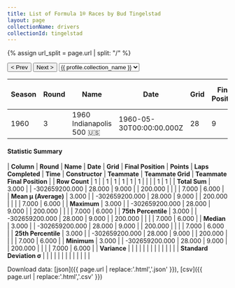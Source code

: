 ```yaml
---
title: List of Formula 1® Races by Bud Tingelstad
layout: page
collectionName: drivers
collectionId: tingelstad
---
```


{% assign url_split = page.url | split: "/" %}
<div id="collection-navigation">
<button onclick="selector.options[selector.selectedIndex-1].value && (window.location = selector.options[selector.selectedIndex-1].value);">&lt; Prev</button>
<button onclick="selector.options[selector.selectedIndex+1].value && (window.location = selector.options[selector.selectedIndex+1].value);">Next &gt;</button>
<select id="selector" onchange="this.options[this.selectedIndex].value && (window.location = this.options[this.selectedIndex].value);">
  {% for collectionId in site.data[page.collectionName].refs %}
    {% if collectionId == page.collectionId %}
      {% assign selected = "selected" %}
    {% else %}
      {% assign selected = "" %}
    {% endif %}
    {% assign profile = site.data[page.collectionName][collectionId].profile %}
    <option value="/f1/{{ page.collectionName }}/{{ collectionId }}/{{ url_split[4] }}" {{ selected }}>{{ profile.collection_name }}</option>
  {% endfor %}
</select>
</div>

| Season | Round | Name | Date | Grid | Final Position | Points | Laps Completed | Time | Constructor | Teammate | Teammate Grid | Teammate Final Position |
|--|--|--|--|--|--|--|--|--|--|--|--|--|
| 1960 | 3 | 1960 Indianapolis 500 🇺🇸 | 1960-05-30T00:00:00.000Z | 28 | 9 | 0.0 | 200 | +8:19.91 | Trevis 🇺🇸 | [Eddie Johnson 🇺🇸](/f1/drivers/johnson) | 7 | 6 |

#### Statistic Summary

| **Column** | **Round** | **Name** | **Date** | **Grid** | **Final Position** | **Points** | **Laps Completed** | **Time** | **Constructor** | **Teammate** | **Teammate Grid** | **Teammate Final Position** |
| **Row Count** | 1 |  | 1 | 1 | 1 | 1 | 1 |  |  |  | 1 | 1 |
| **Total Sum** | 3.000 |  | -302659200.000 | 28.000 | 9.000 |  | 200.000 |  |  |  | 7.000 | 6.000 |
| **Mean μ (Average)** | 3.000 |  | -302659200.000 | 28.000 | 9.000 |  | 200.000 |  |  |  | 7.000 | 6.000 |
| **Maximum** | 3.000 |  | -302659200.000 | 28.000 | 9.000 |  | 200.000 |  |  |  | 7.000 | 6.000 |
| **75th Percentile** | 3.000 |  | -302659200.000 | 28.000 | 9.000 |  | 200.000 |  |  |  | 7.000 | 6.000 |
| **Median** | 3.000 |  | -302659200.000 | 28.000 | 9.000 |  | 200.000 |  |  |  | 7.000 | 6.000 |
| **25th Percentile** | 3.000 |  | -302659200.000 | 28.000 | 9.000 |  | 200.000 |  |  |  | 7.000 | 6.000 |
| **Minimum** | 3.000 |  | -302659200.000 | 28.000 | 9.000 |  | 200.000 |  |  |  | 7.000 | 6.000 |
| **Variance** |  |  |  |  |  |  |  |  |  |  |  |  |
| **Standard Deviation σ** |  |  |  |  |  |  |  |  |  |  |  |  |

Download data: [json]({{ page.url | replace:'.html','.json' }}), [csv]({{ page.url | replace:'.html','.csv' }})
